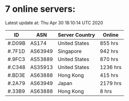 # 7 online servers:

Latest update at: Thu Apr 30 18:10:14 UTC 2020

| ID | ASN | Server Country | Online |
| -- | --- | -------------- | ------ |
| #.D09B | AS174 | United States | 855 hrs |
| #.7F1D | AS63949 | Singapore | 942 hrs |
| #.9FC3 | AS53889 | United States | 870 hrs |
| #.C348 | AS35913 | United States | 1236 hrs |
| #.BD3E | AS63888 | Hong Kong | 415 hrs |
| #.2A79 | AS63949 | Japan | 2179 hrs |
| #.33B9 | AS63888 | Hong Kong | 8 hrs |

